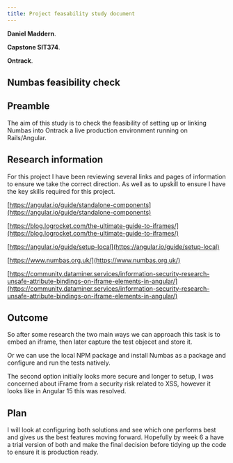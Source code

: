 ```yaml
---
title: Project feasability study document
---
```


**Daniel Maddern**.

**Capstone SIT374**.

**Ontrack**.

## Numbas feasibility check

## Preamble

The aim of this study is to check the feasibility of setting up or linking Numbas
into Ontrack a live production environment running on Rails/Angular.

## Research information

For this project I have been reviewing several links and pages of information to
ensure we take the correct direction. As well as to upskill to ensure I have the
key skills required for this project.

[https://angular.io/guide/standalone-components](https://angular.io/guide/standalone-components)

[https://blog.logrocket.com/the-ultimate-guide-to-iframes/](https://blog.logrocket.com/the-ultimate-guide-to-iframes/)

[https://angular.io/guide/setup-local](https://angular.io/guide/setup-local)

[https://www.numbas.org.uk/](https://www.numbas.org.uk/)

[https://community.dataminer.services/information-security-research-unsafe-attribute-bindings-on-iframe-elements-in-angular/](https://community.dataminer.services/information-security-research-unsafe-attribute-bindings-on-iframe-elements-in-angular/)

## Outcome

So after some research the two main ways we can approach this task is to embed
an iframe, then later capture the test objecet and store it.

Or we can use the local NPM package and install Numbas as a package and
configure and run the tests natively.

The second option initially looks more secure and longer to setup, I was
concerned about iFrame from a security risk related to XSS, however it looks
like in Angular 15 this was resolved.

## Plan

I will look at configuring both solutions and see which one performs best and
gives us the best features moving forward. Hopefully by week 6 a have a trial
version of both and make the final decision before tidying up the code to ensure
it is production ready.
